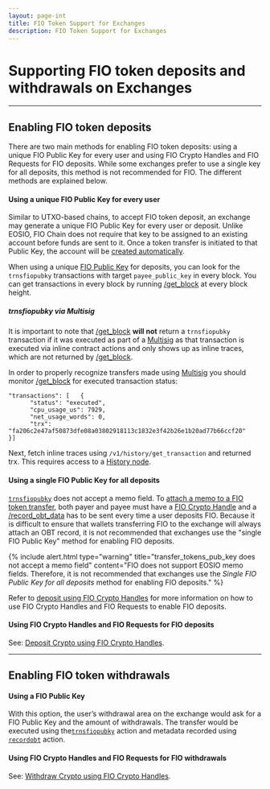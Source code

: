 ```yaml
---
layout: page-int
title: FIO Token Support for Exchanges
description: FIO Token Support for Exchanges
---
```


# Supporting FIO token deposits and withdrawals on Exchanges

---
## Enabling FIO token deposits

There are two main methods for enabling FIO token deposits: using a unique FIO Public Key for every user and using FIO Crypto Handles and FIO Requests for FIO deposits. While some exchanges prefer to use a single key for all deposits, this method is not recommended for FIO. The different methods are explained below.

#### Using a unique FIO Public Key for every user

Similar to UTXO-based chains, to accept FIO token deposit, an exchange may generate a unique FIO Public Key for every user or deposit. Unlike EOSIO, FIO Chain does not require that key to be assigned to an existing account before funds are sent to it. Once a token transfer is initiated to that Public Key, the account will be [created automatically]({{site.baseurl}}/docs/fio-protocol/accounts-permissions#fio-accounts).

When using a unique [FIO Public Key]({{site.baseurl}}/docs/fio-protocol/keys) for deposits, you can look for the `trnsfiopubky` transactions with target `payee_public_key` in every block. You can get transactions in every block by running [/get_block]({{site.baseurl}}/pages/api/fio-api/#post-/get_block) at every block height.

##### *trnsfiopubky* via Multisig

It is important to note that [/get_block]({{site.baseurl}}/pages/api/fio-api/#post-/get_block) **will not** return a `trnsfiopubky` transaction if it was executed as part of a [Multisig]({{site.baseurl}}/docs/fio-protocol/multisig) as that transaction is executed via inline contract actions and only shows up as inline traces, which are not returned by [/get_block]({{site.baseurl}}/pages/api/fio-api/#post-/get_block).

In order to properly recognize transfers made using [Multisig]({{site.baseurl}}/docs/fio-protocol/multisig) you should monitor [/get_block]({{site.baseurl}}/pages/api/fio-api/#post-/get_block) for executed transaction status:
```
"transactions": [   {
      "status": "executed",
      "cpu_usage_us": 7929,
      "net_usage_words": 0,
      "trx": "fa206c2e47af50873dfe08a03802918113c1832e3f42b26e1b20ad77b66ccf20"
}]
```

Next, fetch inline traces using `/v1/history/get_transaction` and returned trx. This requires access to a [History node]({{site.baseurl}}/docs/chain/node-history).

#### Using a single FIO Public Key for all deposits

[`trnsfiopubky`]({{site.baseurl}}/pages/api/fio-api/#options-trnsfiopubky) does not accept a memo field. To [attach a memo to a FIO token transfer]({{site.baseurl}}/docs/general-functions/fio-data), both payer and payee must have a [FIO Crypto Handle]({{site.baseurl}}/docs/fio-protocol/fio-address) and a [/record_obt_data]({{site.baseurl}}/pages/api/fio-api/#options-recordobt) has to be sent every time a user deposits FIO. Because it is difficult to ensure that wallets transferring FIO to the exchange will always attach an OBT record, it is not recommended that exchanges use the "single FIO Public Key" method for enabling FIO deposits. 

{% include alert.html type="warning" title="transfer_tokens_pub_key does not accept a memo field"  content="FIO does not support EOSIO memo fields. Therefore, it is not recommended that exchanges use the *Single FIO Public Key for all deposits* method for enabling FIO deposits." %}

Refer to [deposit using FIO Crypto Handles]({{site.baseurl}}/docs/integration-guide/handle-receive) for more information on how to use FIO Crypto Handles and FIO Requests to enable FIO deposits.

#### Using FIO Crypto Handles and FIO Requests for FIO deposits

See: [Deposit Crypto using FIO Crypto Handles]({{site.baseurl}}/docs/integration-guide/handle-receive).

---
## Enabling FIO token withdrawals

#### Using a FIO Public Key

With this option, the user’s withdrawal area on the exchange would ask for a FIO Public Key and the amount of withdrawals. The transfer would be executed using the[`trnsfiopubky`]({{site.baseurl}}/pages/api/fio-api/#options-trnsfiopubky) action and metadata recorded using [`recordobt`]({{site.baseurl}}/pages/api/fio-api/#options-recordobt) action.

#### Using FIO Crypto Handles and FIO Requests for FIO withdrawals

See: [Withdraw Crypto using FIO Crypto Handles]({{site.baseurl}}/docs/integration-guide/fio-request).